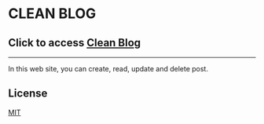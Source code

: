 # CLEAN BLOG

## Click to access [Clean Blog](https://clean-blog-nodejs.herokuapp.com/)

<hr>

In this web site, you can create, read, update and delete post.

## License

[MIT](https://github.com/dogancanulgu)
